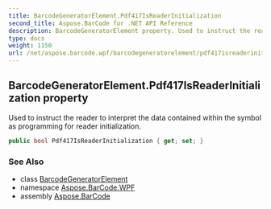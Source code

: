 ```yaml
---
title: BarcodeGeneratorElement.Pdf417IsReaderInitialization
second_title: Aspose.BarCode for .NET API Reference
description: BarcodeGeneratorElement property. Used to instruct the reader to interpret the data contained within the symbol as programming for reader initialization
type: docs
weight: 1150
url: /net/aspose.barcode.wpf/barcodegeneratorelement/pdf417isreaderinitialization/
---
```

## BarcodeGeneratorElement.Pdf417IsReaderInitialization property

Used to instruct the reader to interpret the data contained within the symbol as programming for reader initialization.

```csharp
public bool Pdf417IsReaderInitialization { get; set; }
```

### See Also

* class [BarcodeGeneratorElement](../)
* namespace [Aspose.BarCode.WPF](../../../aspose.barcode.wpf/)
* assembly [Aspose.BarCode](../../../)


